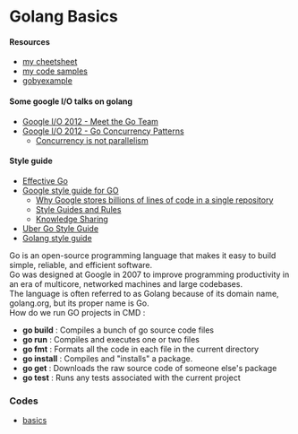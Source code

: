 # Golang Basics

#### Resources
- [my cheetsheet](/cheetsheet.md)
- [my code samples](/codes_samples.md)
- [gobyexample](https://gobyexample.com/)


#### Some google I/O talks on golang
- [Google I/O 2012 - Meet the Go Team](https://www.youtube.com/watch?v=sln-gJaURzk)
- [Google I/O 2012 - Go Concurrency Patterns](https://www.youtube.com/watch?v=f6kdp27TYZs)
  - [Concurrency is not parallelism](https://go.dev/blog/waza-talk)



#### Style guide
- [Effective Go](https://go.dev/doc/effective_go)
- [Google style guide for GO](https://google.github.io/styleguide/go/)
  - [Why Google stores billions of lines of code in a single repository](https://dl.acm.org/doi/pdf/10.1145/2854146?trk=public_post_comment-text)
  - [Style Guides and Rules](https://abseil.io/resources/swe-book/html/ch08.html#style_guides_and_rules)
  - [Knowledge Sharing](https://abseil.io/resources/swe-book/html/ch03.html#readability_standardized_mentorship_thr)
- [Uber Go Style Guide](https://github.com/uber-go/guide/blob/master/style.md)
- [Golang style guide](https://developers.mattermost.com/contribute/more-info/server/style-guide/)


Go is an open-source programming language that makes it easy to build simple, reliable, and efficient software.</br>
Go was designed at Google in 2007 to improve programming productivity in an era of multicore, networked machines and large codebases.</br>
The language is often referred to as Golang because of its domain name, golang.org, but its proper name is Go.</br>
How do we run GO projects in CMD :</br>
- **go build** : Compiles a bunch of go source code files
- **go run** : Compiles and executes one or two files
- **go fmt** : Formats all the code in each file in the current directory
- **go install** : Compiles and "installs" a package. 
- **go get** : Downloads the raw source code of someone else's package
- **go test** : Runs any tests associated with the current project


### Codes
- [basics](/codes/basic/)